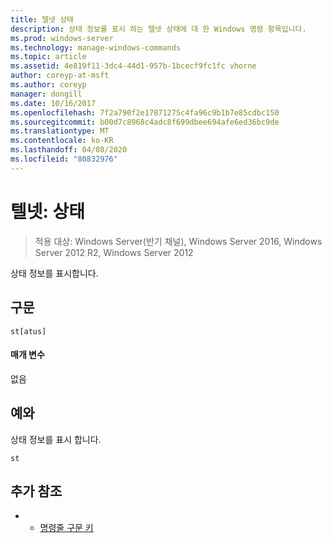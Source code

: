 ```yaml
---
title: 텔넷 상태
description: 상태 정보를 표시 하는 텔넷 상태에 대 한 Windows 명령 항목입니다.
ms.prod: windows-server
ms.technology: manage-windows-commands
ms.topic: article
ms.assetid: 4e819f11-3dc4-44d1-957b-1bcecf9fc1fc vhorne
author: coreyp-at-msft
ms.author: coreyp
manager: dongill
ms.date: 10/16/2017
ms.openlocfilehash: 7f2a790f2e17871275c4fa96c9b1b7e85cdbc150
ms.sourcegitcommit: b00d7c8968c4adc8f699dbee694afe6ed36bc9de
ms.translationtype: MT
ms.contentlocale: ko-KR
ms.lasthandoff: 04/08/2020
ms.locfileid: "80832976"
---
```

# <a name="telnet-status"></a>텔넷: 상태

>적용 대상: Windows Server(반기 채널), Windows Server 2016, Windows Server 2012 R2, Windows Server 2012

상태 정보를 표시합니다.   

## <a name="syntax"></a>구문  
```  
st[atus]  
```  
#### <a name="parameters"></a>매개 변수  
없음  
## <a name="examples"></a><a name=BKMK_Examples></a>예와  
상태 정보를 표시 합니다.  
```  
st  
```  
## <a name="additional-references"></a>추가 참조  
-   - [명령줄 구문 키](command-line-syntax-key.md)  
